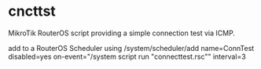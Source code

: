 # cncttst
MikroTik RouterOS script providing a simple connection test via ICMP.

add to a RouterOS Scheduler using
/system/scheduler/add name=ConnTest disabled=yes on-event="/system script run \"connecttest.rsc\"" interval=3

